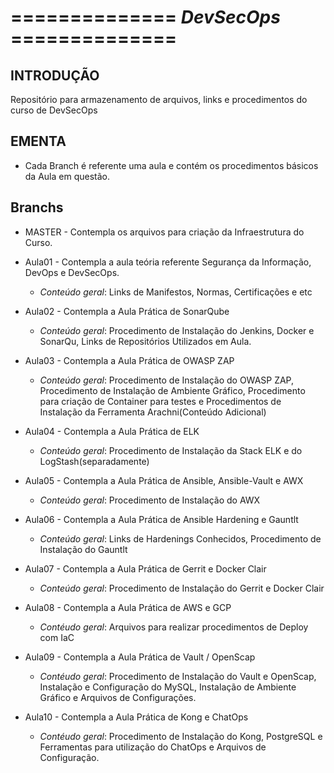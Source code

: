 # ============== *DevSecOps* ==============

## INTRODUÇÃO
Repositório para armazenamento de arquivos, links e procedimentos do curso de DevSecOps

## EMENTA
- Cada Branch é referente uma aula e contém os procedimentos básicos da Aula em questão.

## Branchs
- MASTER - Contempla os arquivos para criação da Infraestrutura do Curso.

- Aula01 - Contempla a aula teória referente Segurança da Informação, DevOps e DevSecOps.
  - *Conteúdo geral*: Links de Manifestos, Normas, Certificações e etc

- Aula02 - Contempla a Aula Prática de SonarQube
  - *Conteúdo geral*: Procedimento de Instalação do Jenkins, Docker e SonarQu, Links de Repositórios Utilizados em Aula.

- Aula03 - Contempla a Aula Prática de OWASP ZAP
  - *Conteúdo geral*: Procedimento de Instalação do OWASP ZAP, Procedimento de Instalação de Ambiente Gráfico, Procedimento para criação de Container para testes e Procedimentos de Instalação da Ferramenta Arachni(Conteúdo Adicional)

- Aula04 - Contempla a Aula Prática de ELK
  - *Conteúdo geral*: Procedimento de Instalação da Stack ELK e do LogStash(separadamente)

- Aula05 - Contempla a Aula Prática de Ansible, Ansible-Vault e AWX
  - *Conteúdo geral*: Procedimento de Instalação do AWX

- Aula06 - Contempla a Aula Prática de Ansible Hardening e Gauntlt
  - *Conteúdo geral*: Links de Hardenings Conhecidos, Procedimento de Instalação do Gauntlt

- Aula07 - Contempla a Aula Prática de Gerrit e Docker Clair
  - *Conteúdo geral*: Procedimento de Instalação do Gerrit e Docker Clair

- Aula08 - Contempla a Aula Prática de AWS e GCP
  - *Contéudo geral*: Arquivos para realizar procedimentos de Deploy com IaC

- Aula09 - Contempla a Aula Prática de Vault / OpenScap
  - *Contéudo geral*: Procedimento de Instalação do Vault e OpenScap, Instalação e Configuração do MySQL, Instalação de Ambiente Gráfico e Arquivos de Configurações.

- Aula10 - Contempla a Aula Prática de Kong e ChatOps
  - *Contéudo geral*: Procedimento de Instalação do Kong, PostgreSQL e Ferramentas para utilização do ChatOps e Arquivos de Configuração.

